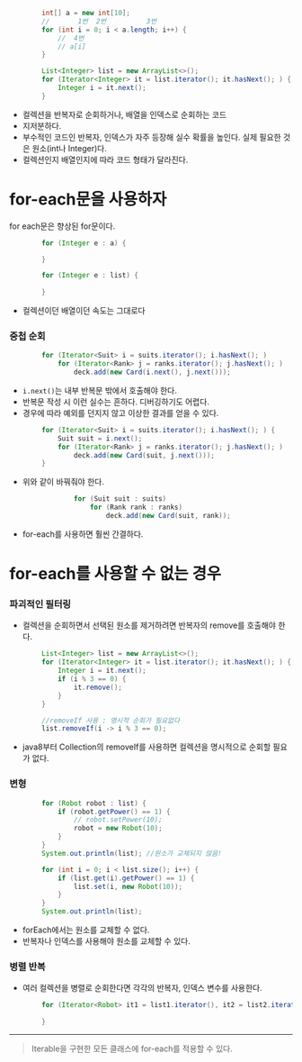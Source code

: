 ```java
        int[] a = new int[10];
        //       1번  2번          3번
        for (int i = 0; i < a.length; i++) {
            //  4번
            // a[i]
        }

        List<Integer> list = new ArrayList<>();
        for (Iterator<Integer> it = list.iterator(); it.hasNext(); ) {
            Integer i = it.next();
        }
```
- 컬렉션을 반복자로 순회하거나, 배열을 인덱스로 순회하는 코드
- 지저분하다. 
- 부수적인 코드인 반복자, 인덱스가 자주 등장해 실수 확률을 높인다. 실제 필요한 것은 원소(int나 Integer)다. 
- 컬렉션인지 배열인지에 따라 코드 형태가 달라진다. 

# for-each문을 사용하자
for each문은 향상된 for문이다.
```java
        for (Integer e : a) {

        }

        for (Integer e : list) {
            
        }
```
- 컬렉션이던 배열이던 속도는 그대로다 

### 중첩 순회
```java
        for (Iterator<Suit> i = suits.iterator(); i.hasNext(); )
            for (Iterator<Rank> j = ranks.iterator(); j.hasNext(); )
                deck.add(new Card(i.next(), j.next()));
```
- `i.next()`는 내부 반복문 밖에서 호출해야 한다.
- 반복문 작성 시 이런 실수는 흔하다. 디버깅하기도 어렵다.
- 경우에 따라 예외를 던지지 않고 이상한 결과를 얻을 수 있다. 
```java
        for (Iterator<Suit> i = suits.iterator(); i.hasNext(); ) {
            Suit suit = i.next();
            for (Iterator<Rank> j = ranks.iterator(); j.hasNext(); )
                deck.add(new Card(suit, j.next()));
        }
```
- 위와 같이 바꿔줘야 한다. 

```java
                for (Suit suit : suits)
                    for (Rank rank : ranks)
                        deck.add(new Card(suit, rank));
```
- for-each를 사용하면 훨씬 간결하다.

# for-each를 사용할 수 없는 경우 
### 파괴적인 필터링 
- 컬렉션을 순회하면서 선택된 원소를 제거하려면 반복자의 remove를 호출해야 한다.
```java
        List<Integer> list = new ArrayList<>();
        for (Iterator<Integer> it = list.iterator(); it.hasNext(); ) {
            Integer i = it.next();
            if (i % 3 == 0) {
                it.remove();
            }
        }

        //removeIf 사용 : 명시적 순회가 필요없다 
        list.removeIf(i -> i % 3 == 0);

```
- java8부터 Collection의 removeIf를 사용하면 컬렉션을 명시적으로 순회할 필요가 없다.

    
### 변형
```java
        for (Robot robot : list) {
            if (robot.getPower() == 1) {
                // robot.setPower(10);
                robot = new Robot(10);
            }
        }
        System.out.println(list); //원소가 교체되지 않음!

        for (int i = 0; i < list.size(); i++) {
            if (list.get(i).getPower() == 1) {
                list.set(i, new Robot(10));
            }
        }
        System.out.println(list);
```
- forEach에서는 원소를 교체할 수 없다.
- 반복자나 인덱스를 사용해야 원소를 교체할 수 있다. 

### 병렬 반복 
- 여러 컬렉션을 병렬로 순회한다면 각각의 반복자, 인덱스 변수를 사용한다.
```java
        for (Iterator<Robot> it1 = list1.iterator(), it2 = list2.iterator(); it1.hasNext() && it2.hasNext();) {
            
        }
```

---

> Iterable을 구현한 모든 클래스에 for-each를 적용할 수 있다. 
